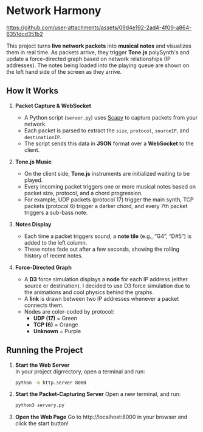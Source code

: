 # Network Harmony

https://github.com/user-attachments/assets/09d4e192-2ad4-4f09-a864-6351dcd351b2

This project turns **live network packets** into **musical notes** and visualizes them in real time. As packets arrive, they trigger **Tone.js** polySynth's and update a force-directed graph based on network relationships (IP addresses). The notes being loaded into the playing queue are shown on the left hand side of the screen as they arrive.

## How It Works

1. **Packet Capture & WebSocket**  
   - A Python script (`server.py`) uses [Scapy](https://scapy.net/) to capture packets from your network.
   - Each packet is parsed to extract the `size`, `protocol`, `sourceIP`, and `destinationIP`.
   - The script sends this data in **JSON** format over a **WebSocket** to the client.

2. **Tone.js Music**  
   - On the client side, **Tone.js** instruments are initialized waiting to be played.
   - Every incoming packet triggers one or more musical notes based on packet size, protocol, and a chord progression.
   - For example, UDP packets (protocol 17) trigger the main synth, TCP packets (protocol 6) trigger a darker chord, and every 7th packet triggers a sub-bass note.

3. **Notes Display**  
   - Each time a packet triggers sound, a **note tile** (e.g., “G4”, “D#5”) is added to the left column.
   - These notes fade out after a few seconds, showing the rolling history of recent notes.

4. **Force-Directed Graph**  
   - A **D3** force simulation displays a **node** for each IP address (either source or destination). I decided to use D3 force simulation due to the animations and cool physics behind the graphs.
   - A **link** is drawn between two IP addresses whenever a packet connects them.
   - Nodes are color-coded by protocol:
     - **UDP (17)** = Green
     - **TCP (6)** = Orange
     - **Unknown** = Purple

## Running the Project

1. **Start the Web Server**  
   In your project digrrectory, open a terminal and run:
   ```bash
   python -m http.server 8000
   ```

2. **Start the Packet-Capturing Server**
   Open a new terminal, and run:
   ```bash
   python3 servery.py
   ```
3. **Open the Web Page**
   Go to http://localhost:8000 in your browser and click the start button!


